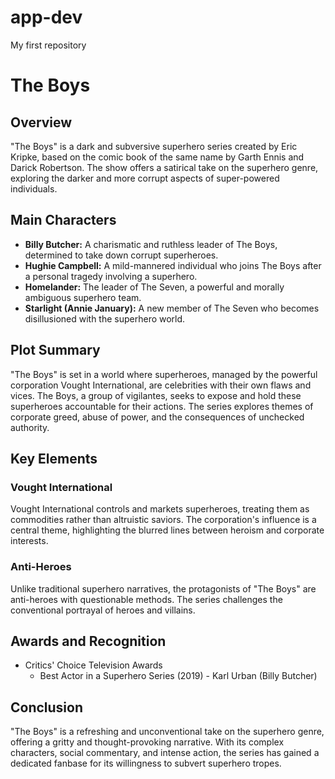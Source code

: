 # app-dev
My first repository

# The Boys
## Overview
"The Boys" is a dark and subversive superhero series created by Eric Kripke, based on the comic book of the same name by Garth Ennis and Darick Robertson. The show offers a satirical take on the superhero genre, exploring the darker and more corrupt aspects of super-powered individuals.

## Main Characters
- **Billy Butcher:** A charismatic and ruthless leader of The Boys, determined to take down corrupt superheroes.
- **Hughie Campbell:** A mild-mannered individual who joins The Boys after a personal tragedy involving a superhero.
- **Homelander:** The leader of The Seven, a powerful and morally ambiguous superhero team.
- **Starlight (Annie January):** A new member of The Seven who becomes disillusioned with the superhero world.

## Plot Summary
"The Boys" is set in a world where superheroes, managed by the powerful corporation Vought International, are celebrities with their own flaws and vices. The Boys, a group of vigilantes, seeks to expose and hold these superheroes accountable for their actions. The series explores themes of corporate greed, abuse of power, and the consequences of unchecked authority.

## Key Elements
### Vought International
Vought International controls and markets superheroes, treating them as commodities rather than altruistic saviors. The corporation's influence is a central theme, highlighting the blurred lines between heroism and corporate interests.

### Anti-Heroes
Unlike traditional superhero narratives, the protagonists of "The Boys" are anti-heroes with questionable methods. The series challenges the conventional portrayal of heroes and villains.

## Awards and Recognition
- Critics' Choice Television Awards
  - Best Actor in a Superhero Series (2019) - Karl Urban (Billy Butcher)

## Conclusion
"The Boys" is a refreshing and unconventional take on the superhero genre, offering a gritty and thought-provoking narrative. With its complex characters, social commentary, and intense action, the series has gained a dedicated fanbase for its willingness to subvert superhero tropes.

